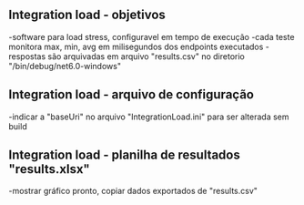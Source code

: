 ﻿
## Integration load - objetivos

-software para load stress, configuravel em tempo de execução
-cada teste monitora max, min, avg em milisegundos dos endpoints executados
-respostas são arquivadas em arquivo "results.csv" no diretorio "/bin/debug/net6.0-windows"


## Integration load - arquivo de configuração

-indicar a "baseUri" no arquivo "IntegrationLoad.ini" para ser alterada sem build


## Integration load - planilha de resultados "results.xlsx"

-mostrar gráfico pronto, copiar dados exportados de "results.csv" 


